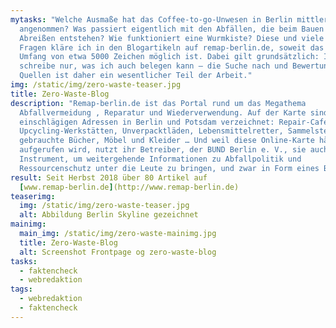 ```yaml
---
mytasks: "Welche Ausmaße hat das Coffee-to-go-Unwesen in Berlin mittlerweile
  angenommen? Was passiert eigentlich mit den Abfällen, die beim Bauen und
  Abreißen entstehen? Wie funktioniert eine Wurmkiste? Diese und viele andere
  Fragen kläre ich in den Blogartikeln auf remap-berlin.de, soweit das in einem
  Umfang von etwa 5000 Zeichen möglich ist. Dabei gilt grundsätzlich: Ich
  schreibe nur, was ich auch belegen kann – die Suche nach und Bewertung von
  Quellen ist daher ein wesentlicher Teil der Arbeit."
img: /static/img/zero-waste-teaser.jpg
title: Zero-Waste-Blog
description: "Remap-berlin.de ist das Portal rund um das Megathema
  Abfallvermeidung , Reparatur und Wiederverwendung. Auf der Karte sind alle
  einschlägigen Adressen in Berlin und Potsdam verzeichnet: Repair-Cafés,
  Upcycling-Werkstätten, Unverpacktläden, Lebensmittelretter, Sammelstellen für
  gebrauchte Bücher, Möbel und Kleider … Und weil diese Online-Karte häufig
  aufgerufen wird, nutzt ihr Betreiber, der BUND Berlin e. V., sie auch als
  Instrument, um weitergehende Informationen zu Abfallpolitik und
  Ressourcenschutz unter die Leute zu bringen, und zwar in Form eines Blogs."
result: Seit Herbst 2018 über 80 Artikel auf
  [www.remap-berlin.de](http://www.remap-berlin.de)
teaserimg:
  img: /static/img/zero-waste-teaser.jpg
  alt: Abbildung Berlin Skyline gezeichnet
mainimg:
  main_img: /static/img/zero-waste-mainimg.jpg
  title: Zero-Waste-Blog
  alt: Screenshot Frontpage og zero-waste-blog
tasks:
  - faktencheck
  - webredaktion
tags:
  - webredaktion
  - faktencheck
---
```

